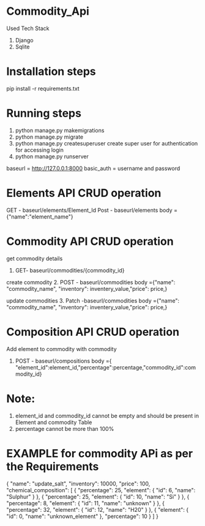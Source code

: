 # Commodity_Api

Used Tech Stack

1. Django
2. Sqlite


# Installation steps 

pip install -r requirements.txt

# Running steps 

1. python manage.py makemigrations
2. python manage.py migrate
3. python manage.py createsuperuser
   create super user for authentication for accessing login 
4. python manage.py runserver



baseurl = http://127.0.0.1:8000
basic_auth = username and password 

# Elements API CRUD operation 

GET - baseurl/elements/Element_Id
Post - baseurl/elements
       body = {"name":"element_name"}

# Commodity API CRUD operation 

get commodity details
1. GET- baseurl/commodities/{commodity_id}

create commodity
2. POST - baseurl/commodities
       body ={"name": "commodity_name", "inventory": inventery_value,"price": price,}
       
update commodities
3. Patch -baseurl/commodities
       body ={"name": "commodity_name", "inventory": inventery_value,"price": price,}

# Composition API CRUD operation

Add element to commodity with commodity 
1. POST - baseurl/compositions
          body ={ "element_id":element_id,"percentage":percentage,"commodity_id":commodity_id}
 
# Note: 
1. element_id and commodity_id cannot be empty and should be present in Element and commodity Table
2. percentage cannot be more than 100%

# EXAMPLE for commodity APi as per the Requirements 
{
    "name": "update_salt",
    "inventory": 10000,
    "price": 100,
    "chemical_composition": [
        {
            "percentage": 25,
            "element": {
                "id": 6,
                "name": "Sulphur"
            }
        },
        {
            "percentage": 25,
            "element": {
                "id": 10,
                "name": "Si"
            }
        },
        {
            "percentage": 8,
            "element": {
                "id": 11,
                "name": "unknown"
            }
        },
        {
            "percentage": 32,
            "element": {
                "id": 12,
                "name": "H20"
            }
        },
        {
            "element": {
                "id": 0,
                "name": "unknown_element"
            },
            "percentage": 10
        }
    ]
}
